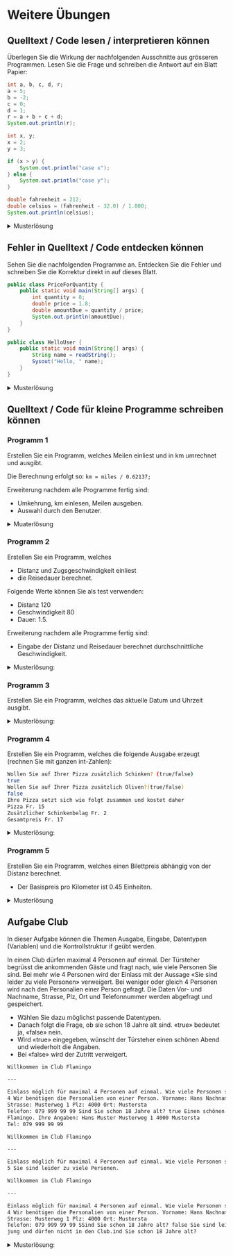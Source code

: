 # Weitere Übungen

## Quelltext / Code lesen / interpretieren können

Überlegen Sie die Wirkung der nachfolgenden Ausschnitte aus grösseren
Programmen. Lesen Sie die Frage und schreiben die Antwort auf ein Blatt Papier:

```java title="Welcher Wert für r ausgegeben?"
int a, b, c, d, r;
a = 5;
b = -2;
c = 0;
d = 1;
r = a + b + c + d;
System.out.println(r);
```

```java title="Welche Ausgabe erfolgt?"
int x, y;
x = 2;
y = 3;

if (x > y) {
    System.out.println("case x");
} else {
    System.out.println("case y");
}
```

```java title="Welcher Wert wird berechnet?"
double fahrenheit = 212;
double celsius = (fahrenheit - 32.0) / 1.800;
System.out.println(celsius);
```

<details><summary>Musterlösung</summary>

```java
//Block 1: 4
//Block 2: "Y"
//Block 3: 100.0
```

</details>

## Fehler in Quelltext / Code entdecken können

Sehen Sie die nachfolgenden Programme an. Entdecken Sie die Fehler und schreiben
Sie die Korrektur direkt in auf dieses Blatt.

```java title="Finden Sie den logischen Fehler:"
public class PriceForQuantity {
    public static void main(String[] args) {
        int quantity = 8;
        double price = 1.8;
        double amountDue = quantity / price;
        System.out.println(amountDue);
    }
}
```

```java title="Finden Sie die 3 Fehler:"
public class HelloUser {
    public static void main(String[] args) {
        String name = readString();
        Sysout("Hello, " name);
    }
}
```

<details><summary>Musterlösung</summary>

- logischer Fehler / statt \*

```java title="Aufloesung drei Fehler:"
import mytools.StdInput; // import fehlte

public class HelloUser {
	public static void main(String[] args) {
		String name = StdInput.readString() // StdInput fehlte
		System.out.println("Hello, " + name); //System.out.println, + fehlten
	}
}

```

</details>

## Quelltext / Code für kleine Programme schreiben können

### Programm 1

Erstellen Sie ein Programm, welches Meilen einliest und in km umrechnet und
ausgibt.

Die Berechnung erfolgt so: `km = miles / 0.62137;`

Erweiterung nachdem alle Programme fertig sind:

- Umkehrung, km einlesen, Meilen ausgeben.
- Auswahl durch den Benutzer.

<details><summary>Muaterlösung</summary>

```java
import mytools.StdInput;

public class A1MilesAndMore {

	public static void main(String[] args) {
		System.out.print("Meilen: ");	// wenn print verwendet wird statt println gibt es nach dem Text keinen Zeilenumbruch
		double miles = StdInput.readDouble();

		double km = miles / 0.62137;
		System.out.println(miles + " Meilen sind " + km + " Kilometer");

		System.out.println();
		System.out.println("Erweiterung 1");
		System.out.println("-------------");
		System.out.println();

		System.out.print("Kilometer: ");
		km = StdInput.readDouble();

		miles = km * 0.62137;
		System.out.println(km + " Kilometer sind " + miles + " Meilen");

		System.out.println();
		System.out.println("Erweiterung 2");
		System.out.println("-------------");
		System.out.println();

		System.out.println("Was möchten Sie machen?");
		System.out.println("1 - Umrechnung Meilen -> Kilometer");
		System.out.println("2 - Umrechnung Kilometer -> Meilen");
		System.out.print("Ihre Wahl: ");
		int selection = StdInput.readInt();

		if(selection == 1) {
			System.out.print("Meilen: ");	// wenn print verwendet wird statt println gibt es nach dem Text keinen Zeilenumbruch
			miles = StdInput.readDouble();

			km = miles / 0.62137;
			System.out.println(miles + " Meilen sind " + km + " Kilometer");
		} else if(selection == 2) {
			System.out.print("Kilometer: ");
			km = StdInput.readDouble();

			miles = km * 0.62137;
			System.out.println(km + " Kilometer sind " + miles + " Meilen");
		} else {
			System.out.println("Von so einer Auswahl war nicht die Rede");
		}
	}
}
```

</details>

### Programm 2

Erstellen Sie ein Programm, welches

- Distanz und Zugsgeschwindigkeit einliest
- die Reisedauer berechnet.

Folgende Werte können Sie als test verwenden:

- Distanz 120
- Geschwindigkeit 80
- Dauer: 1.5.

Erweiterung nachdem alle Programme fertig sind:

- Eingabe der Distanz und Reisedauer berechnet durchschnittliche
  Geschwindigkeit.

<details><summary>Musterlösung:</summary>

```java
import mytools.StdInput;

public class A2Trains {

	public static void main(String[] args) {
		System.out.print("Distanz: ");
		double distance = StdInput.readDouble();

		System.out.print("Zugsgeschwindigkeit: ");
		double speed = StdInput.readDouble();

		double time = distance / speed;
		System.out.println("Reisezeit: " + time);

		System.out.println();
		System.out.println("Erweiterung");
		System.out.println("-----------");
		System.out.println();

		System.out.print("Distanz: ");
		distance = StdInput.readDouble();

		System.out.print("Reisezeit (in Stunden): ");
		time = StdInput.readDouble();

		speed = distance / time;
		System.out.println("Durchnittsgeschwindigkeit: " + speed);
	}

}
```

</details>

### Programm 3

Erstellen Sie ein Programm, welches das aktuelle Datum und Uhrzeit ausgibt.

<details><summary>Musterlösung:</summary>

```java
import java.time.LocalDate;
import java.time.LocalDateTime;
import java.util.Calendar;
import java.util.Date;

public class A3DateTime {

	public static void main(String[] args) {
		System.out.println(LocalDateTime.now());

		System.out.println(LocalDate.now());

		Date datetime = new Date();
		System.out.println(datetime.toString());

		Date now = Calendar.getInstance().getTime();
		System.out.println(now.toString());
	}

}
```

</details>

### Programm 4

Erstellen Sie ein Programm, welches die folgende Ausgabe erzeugt (rechnen Sie
mit ganzen int-Zahlen):

```bash
Wollen Sie auf Ihrer Pizza zusätzlich Schinken? (true/false)
true
Wollen Sie auf Ihrer Pizza zusätzlich Oliven?(true/false)
false
Ihre Pizza setzt sich wie folgt zusammen und kostet daher
Pizza Fr. 15
Zusätzlicher Schinkenbelag Fr. 2
Gesamtpreis Fr. 17
```

<details><summary>Musterlösung:</summary>

```java
import mytools.StdInput;

public class A4PizzaOrder {

	public static void main(String[] args) {
		System.out.println("Wollen Sie auf Ihrer Pizza zusaetzlich Schinken? (true/false)");
		boolean ham = StdInput.readBoolean();

		System.out.println("Wollen Sie auf Ihrer Pizza zusaetzlich Oliven? (true/false)");
		boolean olives = StdInput.readBoolean();

		System.out.println("Ihre Pizza setzt sich wie folgt zusammen und kostet daher");
		int price = 15;
		System.out.println("Pizza CHF " + price);

		if (ham) {
			System.out.println("Zusaetzlicher Schinkenbelag CHF 2");
			price = price + 2;
		}

		if (olives) {
			System.out.println("Zusaetzliche Oliven CHF 1");
			price = price + 1;
		}

		System.out.println("Gesamtpreis CHF " + price);
	}

}
```

</details>

### Programm 5

Erstellen Sie ein Programm, welches einen Bilettpreis abhängig von der Distanz
berechnet.

- Der Basispreis pro Kilometer ist 0.45 Einheiten.

<details><summary>Musterlösung</summary>

```java
import mytools.StdInput;

public class A5Ticket {

	public static void main(String[] args) {
		System.out.print("Distanz: ");
		double distance = StdInput.readDouble();

		double price = distance * 0.45;
		System.out.println("Preis: " + price);
	}

}
```

</details>

## Aufgabe Club

In dieser Aufgabe können die Themen Ausgabe, Eingabe, Datentypen (Variablen) und
die Kontrollstruktur if geübt werden.

In einen Club dürfen maximal 4 Personen auf einmal. Der Türsteher begrüsst die
ankommenden Gäste und fragt nach, wie viele Personen Sie sind. Bei mehr wie 4
Personen wird der Einlass mit der Aussage «Sie sind leider zu viele Personen»
verweigert. Bei weniger oder gleich 4 Personen wird nach den Personalien einer
Person gefragt. Die Daten Vor- und Nachname, Strasse, Plz, Ort und Telefonnummer
werden abgefragt und gespeichert.

- Wählen Sie dazu möglichst passende Datentypen.
- Danach folgt die Frage, ob sie schon 18 Jahre alt sind. «true» bedeutet ja,
  «false» nein.
- Wird «true» eingegeben, wünscht der Türsteher einen schönen Abend und
  wiederholt die Angaben.
- Bei «false» wird der Zutritt verweigert.

```md title="Beispiel Ablauf, wenn alles in Ordnung ist:"
Willkommen im Club Flamingo

---

Einlass möglich für maximal 4 Personen auf einmal. Wie viele Personen sind Sie:
4 Wir benötigen die Personalien von einer Person. Vorname: Hans Nachname: Muster
Strasse: Musterweg 1 Plz: 4000 Ort: Mustersta  
Telefon: 079 999 99 99 Sind Sie schon 18 Jahre alt? true Einen schönen Abend im
Flamingo. Ihre Angaben: Hans Muster Musterweg 1 4000 Mustersta  
Tel: 079 999 99 99
```

```md title="Reaktion des Programms, wenn es zu viele Personen sind:"
Willkommen im Club Flamingo

---

Einlass möglich für maximal 4 Personen auf einmal. Wie viele Personen sind Sie:
5 Sie sind leider zu viele Personen.
```

```md title="Reaktion des Programms, wenn das Alter kleiner wie 18 ist."
Willkommen im Club Flamingo

---

Einlass möglich für maximal 4 Personen auf einmal. Wie viele Personen sind Sie:
4 Wir benötigen die Personalien von einer Person. Vorname: Hans Nachname: Muster
Strasse: Musterweg 1 Plz: 4000 Ort: Mustersta  
Telefon: 079 999 99 99 SSind Sie schon 18 Jahre alt? false Sie sind leider zu
jung und dürfen nicht in den Club.ind Sie schon 18 Jahre alt?
```

<details><summary>Musterlösung:</summary>

```java
import mytools.StdInput;

public class Club {

	public static void main(String[] args) {
		System.out.println("Willkommen im Club Flamingo");
		System.out.println("***************************");
		System.out.println("Einlass möglich für maximal 4 Personen auf einmal.");

		System.out.print("Wie viele Personen sind Sie: ");
		int anzahl = StdInput.readInt();

		if (anzahl > 4) {
			System.out.println("Sie sind leider zu viele Personen.");
		} else {
			System.out.println("Wir benötigen die Personalien von einer Person.");
			System.out.print("Vorname: ");
			String vorname = StdInput.readString();
			System.out.print("Nachname: ");
			String nachname = StdInput.readString();
			System.out.print("Strasse: ");
			String strasse = StdInput.readString();
			System.out.print("Plz: ");
			int plz = StdInput.readInt();

			System.out.print("Ort: ");
			String ort = StdInput.readString();
			System.out.print("Telefon: ");
			String telefon = StdInput.readString();

			System.out.println("Sind Sie schon 18 Jahre alt?");
			boolean alterCheck = StdInput.readBoolean();
			if (alterCheck) {
				System.out.println("Einen schönen Abend im Flamingo.");
				System.out.println("Ihre Angaben:");
				System.out.println(vorname + " " + nachname);
				System.out.println(strasse);
				System.out.println(plz + " - " + ort);
				System.out.println("Tel: " + telefon);
			} else {
				System.out.println("Sie sind leider zu jung und dürfen nicht in den Club.");
			}

		}

	}
}
```

</details>
